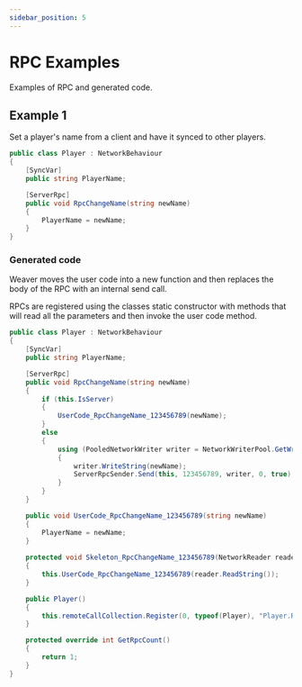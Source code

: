 ```yaml
---
sidebar_position: 5
---
```

# RPC Examples

Examples of RPC and generated code.

## Example 1

Set a player's name from a client and have it synced to other players.

```cs
public class Player : NetworkBehaviour
{
    [SyncVar] 
    public string PlayerName;

    [ServerRpc]
    public void RpcChangeName(string newName)
    {
        PlayerName = newName;
    }
}
```

### Generated code

Weaver moves the user code into a new function and then replaces the body of the RPC with an internal send call.

RPCs are registered using the classes static constructor with methods that will read all the parameters and then invoke the user code method.

```cs
public class Player : NetworkBehaviour
{
    [SyncVar] 
    public string PlayerName;

    [ServerRpc]
    public void RpcChangeName(string newName)
    {
        if (this.IsServer)
        {
            UserCode_RpcChangeName_123456789(newName);
        }
        else 
        {
            using (PooledNetworkWriter writer = NetworkWriterPool.GetWriter())
            {
                writer.WriteString(newName);
                ServerRpcSender.Send(this, 123456789, writer, 0, true);
            }
        }
    }

    public void UserCode_RpcChangeName_123456789(string newName)
    {
        PlayerName = newName;
    }
    
    protected void Skeleton_RpcChangeName_123456789(NetworkReader reader, INetworkPlayer senderConnection, int replyId)
    {
        this.UserCode_RpcChangeName_123456789(reader.ReadString());
    }

    public Player()
    {
        this.remoteCallCollection.Register(0, typeof(Player), "Player.RpcChangeName", RpcInvokeType.ServerRpc, new CmdDelegate(Skeleton_RpcChangeName), true);
    }

    protected override int GetRpcCount()
    {
        return 1;
    }
}
```